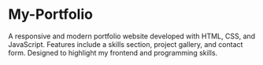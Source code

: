# My-Portfolio
A responsive and modern portfolio website developed with HTML, CSS, and JavaScript. Features include a skills section, project gallery, and contact form. Designed to highlight my frontend and programming skills.
